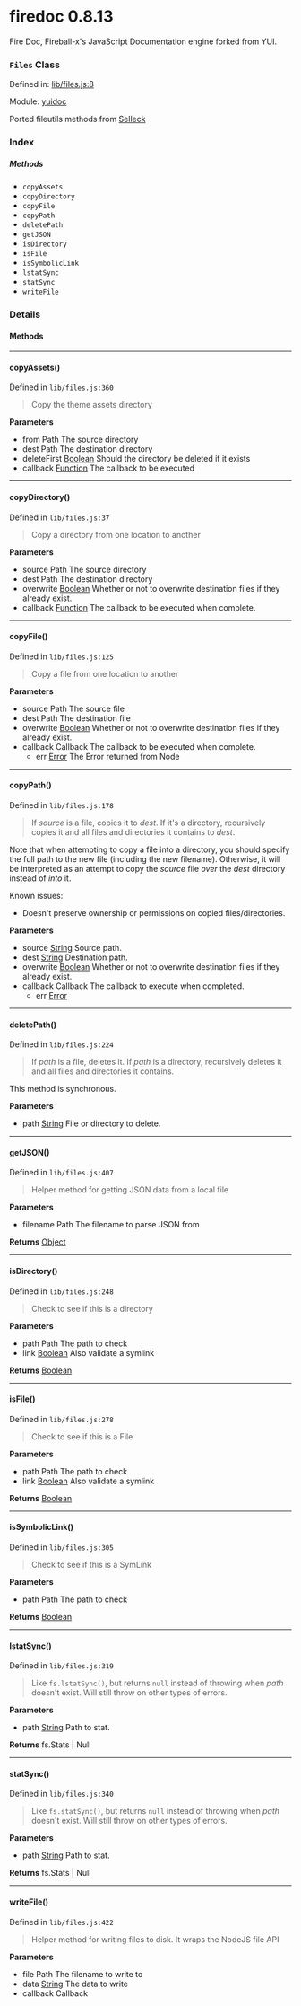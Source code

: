 
# firedoc 0.8.13

Fire Doc, Fireball-x&#x27;s JavaScript Documentation engine forked from YUI.

### `Files` Class


Defined in: [lib/files.js:8](../files/lib/files.js.js)

Module: [yuidoc](../modules/yuidoc.md)




Ported fileutils methods from [Selleck](http://github.com/rgrove/selleck)

### Index



##### Methods

  - `copyAssets`
  - `copyDirectory`
  - `copyFile`
  - `copyPath`
  - `deletePath`
  - `getJSON`
  - `isDirectory`
  - `isFile`
  - `isSymbolicLink`
  - `lstatSync`
  - `statSync`
  - `writeFile`





### Details




<!-- Method Block -->
#### Methods


--------------------------
#### copyAssets() 

Defined in `lib/files.js:360`



> Copy the theme assets directory

**Parameters**
- from Path The source directory
- dest Path The destination directory
- deleteFirst <a href="https://developer.mozilla.org/en/JavaScript/Reference/Global_Objects/Boolean" class="crosslink external" target="_blank">Boolean</a> Should the directory be deleted if it exists
- callback <a href="https://developer.mozilla.org/en/JavaScript/Reference/Global_Objects/Function" class="crosslink external" target="_blank">Function</a> The callback to be executed



--------------------------
#### copyDirectory() 

Defined in `lib/files.js:37`



> Copy a directory from one location to another

**Parameters**
- source Path The source directory
- dest Path The destination directory
- overwrite <a href="https://developer.mozilla.org/en/JavaScript/Reference/Global_Objects/Boolean" class="crosslink external" target="_blank">Boolean</a> Whether or not to overwrite destination files
    if they already exist.
- callback <a href="https://developer.mozilla.org/en/JavaScript/Reference/Global_Objects/Function" class="crosslink external" target="_blank">Function</a> The callback to be executed when complete.



--------------------------
#### copyFile() 

Defined in `lib/files.js:125`



> Copy a file from one location to another

**Parameters**
- source Path The source file
- dest Path The destination file
- overwrite <a href="https://developer.mozilla.org/en/JavaScript/Reference/Global_Objects/Boolean" class="crosslink external" target="_blank">Boolean</a> Whether or not to overwrite destination files
    if they already exist.
- callback Callback The callback to be executed when complete.
	- err <a href="https://developer.mozilla.org/en/JavaScript/Reference/Global_Objects/Error" class="crosslink external" target="_blank">Error</a> The Error returned from Node



--------------------------
#### copyPath() 

Defined in `lib/files.js:178`



> If _source_ is a file, copies it to _dest_. If it's a directory, recursively
copies it and all files and directories it contains to _dest_.

Note that when attempting to copy a file into a directory, you should specify
the full path to the new file (including the new filename). Otherwise, it will
be interpreted as an attempt to copy the _source_ file *over* the _dest_
directory instead of *into* it.

Known issues:
- Doesn't preserve ownership or permissions on copied files/directories.

**Parameters**
- source <a href="https://developer.mozilla.org/en/JavaScript/Reference/Global_Objects/String" class="crosslink external" target="_blank">String</a> Source path.
- dest <a href="https://developer.mozilla.org/en/JavaScript/Reference/Global_Objects/String" class="crosslink external" target="_blank">String</a> Destination path.
- overwrite <a href="https://developer.mozilla.org/en/JavaScript/Reference/Global_Objects/Boolean" class="crosslink external" target="_blank">Boolean</a> Whether or not to overwrite destination files
if they already exist.
- callback Callback The callback to execute when completed.
	- err <a href="https://developer.mozilla.org/en/JavaScript/Reference/Global_Objects/Error" class="crosslink external" target="_blank">Error</a> 



--------------------------
#### deletePath() 

Defined in `lib/files.js:224`



> If _path_ is a file, deletes it. If _path_ is a directory, recursively deletes
it and all files and directories it contains.

This method is synchronous.

**Parameters**
- path <a href="https://developer.mozilla.org/en/JavaScript/Reference/Global_Objects/String" class="crosslink external" target="_blank">String</a> File or directory to delete.



--------------------------
#### getJSON() 

Defined in `lib/files.js:407`



> Helper method for getting JSON data from a local file

**Parameters**
- filename Path The filename to parse JSON from

**Returns**
<a href="https://developer.mozilla.org/en/JavaScript/Reference/Global_Objects/Object" class="crosslink external" target="_blank">Object</a> 


--------------------------
#### isDirectory() 

Defined in `lib/files.js:248`



> Check to see if this is a directory

**Parameters**
- path Path The path to check
- link <a href="https://developer.mozilla.org/en/JavaScript/Reference/Global_Objects/Boolean" class="crosslink external" target="_blank">Boolean</a> Also validate a symlink

**Returns**
<a href="https://developer.mozilla.org/en/JavaScript/Reference/Global_Objects/Boolean" class="crosslink external" target="_blank">Boolean</a> 


--------------------------
#### isFile() 

Defined in `lib/files.js:278`



> Check to see if this is a File

**Parameters**
- path Path The path to check
- link <a href="https://developer.mozilla.org/en/JavaScript/Reference/Global_Objects/Boolean" class="crosslink external" target="_blank">Boolean</a> Also validate a symlink

**Returns**
<a href="https://developer.mozilla.org/en/JavaScript/Reference/Global_Objects/Boolean" class="crosslink external" target="_blank">Boolean</a> 


--------------------------
#### isSymbolicLink() 

Defined in `lib/files.js:305`



> Check to see if this is a SymLink

**Parameters**
- path Path The path to check

**Returns**
<a href="https://developer.mozilla.org/en/JavaScript/Reference/Global_Objects/Boolean" class="crosslink external" target="_blank">Boolean</a> 


--------------------------
#### lstatSync() 

Defined in `lib/files.js:319`



> Like `fs.lstatSync()`, but returns `null` instead of throwing when _path_
doesn't exist. Will still throw on other types of errors.

**Parameters**
- path <a href="https://developer.mozilla.org/en/JavaScript/Reference/Global_Objects/String" class="crosslink external" target="_blank">String</a> Path to stat.

**Returns**
fs.Stats | Null 


--------------------------
#### statSync() 

Defined in `lib/files.js:340`



> Like `fs.statSync()`, but returns `null` instead of throwing when _path_
doesn't exist. Will still throw on other types of errors.

**Parameters**
- path <a href="https://developer.mozilla.org/en/JavaScript/Reference/Global_Objects/String" class="crosslink external" target="_blank">String</a> Path to stat.

**Returns**
fs.Stats | Null 


--------------------------
#### writeFile() 

Defined in `lib/files.js:422`



> Helper method for writing files to disk. It wraps the NodeJS file API

**Parameters**
- file Path The filename to write to
- data <a href="https://developer.mozilla.org/en/JavaScript/Reference/Global_Objects/String" class="crosslink external" target="_blank">String</a> The data to write
- callback Callback  




